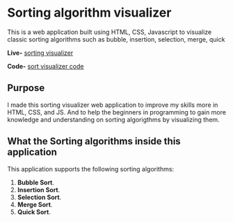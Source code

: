 # Sorting algorithm visualizer

This is a web application built using HTML, CSS, Javascript to visualize classic sorting algorithms such as bubble, insertion, selection, merge, quick 

**Live-** [sorting visualizer](https://github.com/prOfessor6645/Array-Sorting-Visualizer) 

**Code-** [sort visualizer code](https://github.com/prOfessor6645/Array-Sorting-Visualizer)

## Purpose

I made this sorting visualizer web application to improve my skills more in
HTML, CSS, and JS. And to help the beginners in programming to gain more knowledge and understanding on sorting algorigthms by visualizing them.

## What the Sorting algorithms inside this application

This application supports the following sorting algorithms:

1. **Bubble Sort**.
2. **Insertion Sort**.
3. **Selection Sort**.
4. **Merge Sort**.
5. **Quick Sort**.
